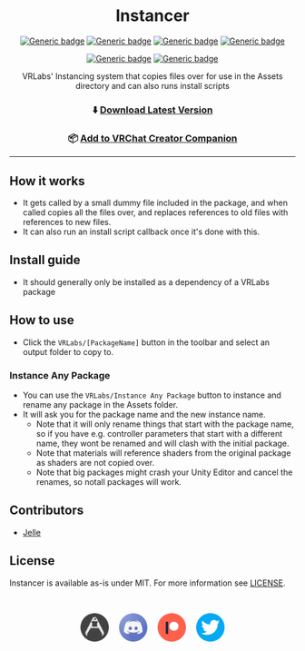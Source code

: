 ﻿<div align="center">

# Instancer

[![Generic badge](https://img.shields.io/github/downloads/VRLabs/Instancer/total?label=Downloads)](https://github.com/VRLabs/Instancer/releases/latest)
[![Generic badge](https://img.shields.io/badge/License-MIT-informational.svg)](https://github.com/VRLabs/Instancer/blob/main/LICENSE)
[![Generic badge](https://img.shields.io/badge/Unity-2019.4.31f1-lightblue.svg)](https://unity3d.com/unity/whats-new/2019.4.31)
[![Generic badge](https://img.shields.io/badge/SDK-AvatarSDK3-lightblue.svg)](https://vrchat.com/home/download)

[![Generic badge](https://img.shields.io/discord/706913824607043605?color=%237289da&label=DISCORD&logo=Discord&style=for-the-badge)](https://discord.vrlabs.dev/)
[![Generic badge](https://img.shields.io/endpoint.svg?url=https%3A%2F%2Fshieldsio-patreon.vercel.app%2Fapi%3Fusername%3Dvrlabs%26type%3Dpatrons&style=for-the-badge)](https://patreon.vrlabs.dev/)

VRLabs' Instancing system that copies files over for use in the Assets directory and can also runs install scripts

### ⬇️ [Download Latest Version](https://github.com/VRLabs/Instancer/releases/latest)

### 📦 [Add to VRChat Creator Companion](https://vrlabs.dev/packages?package=dev.vrlabs.instancer)

</div>

---

## How it works

* It gets called by a small dummy file included in the package, and when called copies all the files over, and replaces references to old files with references to new files.
* It can also run an install script callback once it's done with this.

## Install guide

* It should generally only be installed as a dependency of a VRLabs package

## How to use

* Click the `VRLabs/[PackageName]` button in the toolbar and select an output folder to copy to.

### Instance Any Package

* You can use the `VRLabs/Instance Any Package` button to instance and rename any package in the Assets folder.
* It will ask you for the package name and the new instance name.
  * Note that it will only rename things that start with the package name, so if you have e.g. controller parameters that start with a different name, they wont be renamed and will clash with the initial package.
  * Note that materials will reference shaders from the original package as shaders are not copied over.
  * Note that big packages might crash your Unity Editor and cancel the renames, so notall packages will work.

## Contributors

* [Jelle](https://jellejurre.dev)

## License

Instancer is available as-is under MIT. For more information see [LICENSE](https://github.com/VRLabs/Instancer/blob/main/LICENSE).

​

<div align="center">

[<img src="https://github.com/VRLabs/Resources/raw/main/Icons/VRLabs.png" width="50" height="50">](https://vrlabs.dev "VRLabs")
<img src="https://github.com/VRLabs/Resources/raw/main/Icons/Empty.png" width="10">
[<img src="https://github.com/VRLabs/Resources/raw/main/Icons/Discord.png" width="50" height="50">](https://discord.vrlabs.dev/ "VRLabs")
<img src="https://github.com/VRLabs/Resources/raw/main/Icons/Empty.png" width="10">
[<img src="https://github.com/VRLabs/Resources/raw/main/Icons/Patreon.png" width="50" height="50">](https://patreon.vrlabs.dev/ "VRLabs")
<img src="https://github.com/VRLabs/Resources/raw/main/Icons/Empty.png" width="10">
[<img src="https://github.com/VRLabs/Resources/raw/main/Icons/Twitter.png" width="50" height="50">](https://twitter.com/vrlabsdev "VRLabs")

</div>

